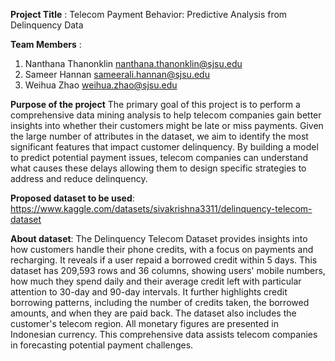 **Project Title** : Telecom Payment Behavior: Predictive Analysis from Delinquency Data

**Team Members** : 

1. Nanthana Thanonklin nanthana.thanonklin@sjsu.edu
2. Sameer Hannan sameerali.hannan@sjsu.edu
3. Weihua Zhao weihua.zhao@sjsu.edu 
             
**Purpose of the project**
The primary goal of this project is to perform a comprehensive data mining analysis to help telecom companies gain better insights into whether their customers might be late or miss payments. Given the large number of attributes in the dataset, we aim to identify the most significant features that impact customer delinquency. By building a model to predict potential payment issues, telecom companies can understand what causes these delays allowing them to design specific strategies to address and reduce delinquency.

**Proposed dataset to be used**: 
https://www.kaggle.com/datasets/sivakrishna3311/delinquency-telecom-dataset

**About dataset**:
The Delinquency Telecom Dataset provides insights into how customers handle their phone credits, with a focus on payments and recharging. It reveals if a user repaid a borrowed credit within 5 days. This dataset has  209,593 rows and 36 columns, showing users' mobile numbers, how much they spend daily and their average credit left with particular attention to 30-day and 90-day intervals. It further highlights credit borrowing patterns, including the number of credits taken, the borrowed amounts, and when they are paid back. The dataset also includes the customer's telecom region. All monetary figures are presented in Indonesian currency. This comprehensive data assists telecom companies in forecasting potential payment challenges.

